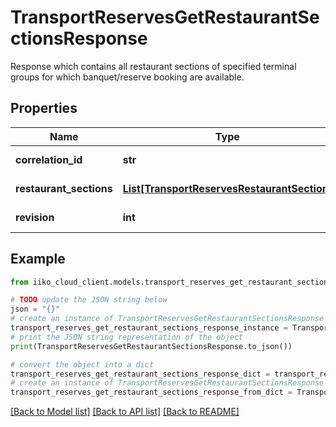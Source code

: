 # TransportReservesGetRestaurantSectionsResponse

Response which contains all restaurant sections of specified terminal groups for which banquet/reserve booking are available.

## Properties

Name | Type | Description | Notes
------------ | ------------- | ------------- | -------------
**correlation_id** | **str** | Operation ID. | 
**restaurant_sections** | [**List[TransportReservesRestaurantSection]**](TransportReservesRestaurantSection.md) | Restaurant sections. | 
**revision** | **int** | Items list revision. | 

## Example

```python
from iiko_cloud_client.models.transport_reserves_get_restaurant_sections_response import TransportReservesGetRestaurantSectionsResponse

# TODO update the JSON string below
json = "{}"
# create an instance of TransportReservesGetRestaurantSectionsResponse from a JSON string
transport_reserves_get_restaurant_sections_response_instance = TransportReservesGetRestaurantSectionsResponse.from_json(json)
# print the JSON string representation of the object
print(TransportReservesGetRestaurantSectionsResponse.to_json())

# convert the object into a dict
transport_reserves_get_restaurant_sections_response_dict = transport_reserves_get_restaurant_sections_response_instance.to_dict()
# create an instance of TransportReservesGetRestaurantSectionsResponse from a dict
transport_reserves_get_restaurant_sections_response_from_dict = TransportReservesGetRestaurantSectionsResponse.from_dict(transport_reserves_get_restaurant_sections_response_dict)
```
[[Back to Model list]](../README.md#documentation-for-models) [[Back to API list]](../README.md#documentation-for-api-endpoints) [[Back to README]](../README.md)


